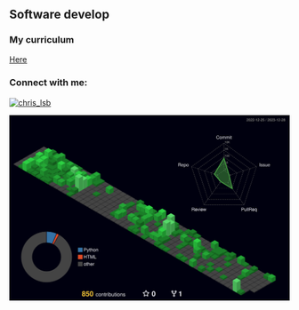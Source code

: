 <h2>Software develop</h2>
<h3 align="left">My curriculum</h3>
<a target="_blank" href="https://christianlsb.vercel.app/">Here</a>
<h3 align="left">Connect with me:</h3>
<p align="left">
<a href="https://www.linkedin.com/in/christian-lsb/" target="blank"><img align="center" src="https://raw.githubusercontent.com/rahuldkjain/github-profile-readme-generator/master/src/images/icons/Social/linked-in-alt.svg" alt="chris_lsb" height="30" width="40" /></a>
</p>

![](./profile-3d-contrib/profile-night-green.svg)
